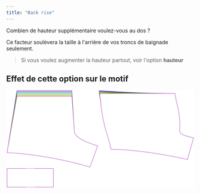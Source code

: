 ```yaml
---
title: "Back rise"
---
```


Combien de hauteur supplémentaire voulez-vous au dos ?

Ce facteur soulèvera la taille à l'arrière de vos troncs de baignade seulement.

> Si vous voulez augmenter la hauteur partout, voir l'option **hauteur**

## Effet de cette option sur le motif

![Cette image montre l'effet de cette option en superposant plusieurs variantes qui ont une valeur différente pour cette option](shin_backrise_sample.svg "Effect of this option on the pattern")
